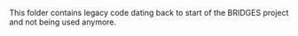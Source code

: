 This folder contains legacy code dating back to start of the BRIDGES project and 
not being used anymore.

